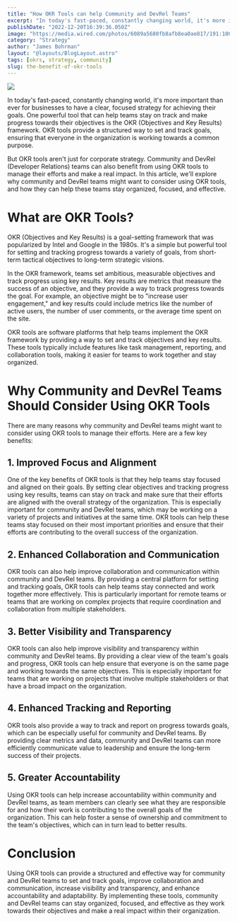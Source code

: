 ```yaml
---
title: "How OKR Tools can help Community and DevRel Teams"
excerpt: "In today's fast-paced, constantly changing world, it's more important than ever for businesses to have a clear, focused strategy for achieving their goals. One powerful tool that can help teams stay on track and make progress towards their objectives is the OKR (Objectives and Key Results) framework."
publishDate: "2022-12-20T16:39:36.050Z"
image: "https://media.wired.com/photos/6089a5680fb8afb8ea0ae817/191:100/w_2580,c_limit/Gear-Feature-Victorinox-Mini-Champ---credit-Victorinox.jpg"
category: "Strategy"
author: "James Bohrman"
layout: "@layouts/BlogLayout.astro"
tags: [okrs, strategy, community]
slug: the-benefit-of-okr-tools
---
```


![](https://media.wired.com/photos/6089a5680fb8afb8ea0ae817/191:100/w_2580,c_limit/Gear-Feature-Victorinox-Mini-Champ---credit-Victorinox.jpg)

In today's fast-paced, constantly changing world, it's more important than ever for businesses to have a clear, focused strategy for achieving their goals. One powerful tool that can help teams stay on track and make progress towards their objectives is the OKR (Objectives and Key Results) framework. OKR tools provide a structured way to set and track goals, ensuring that everyone in the organization is working towards a common purpose.

But OKR tools aren't just for corporate strategy. Community and DevRel (Developer Relations) teams can also benefit from using OKR tools to manage their efforts and make a real impact. In this article, we'll explore why community and DevRel teams might want to consider using OKR tools, and how they can help these teams stay organized, focused, and effective.

# What are OKR Tools?

OKR (Objectives and Key Results) is a goal-setting framework that was popularized by Intel and Google in the 1980s. It's a simple but powerful tool for setting and tracking progress towards a variety of goals, from short-term tactical objectives to long-term strategic visions.

In the OKR framework, teams set ambitious, measurable objectives and track progress using key results. Key results are metrics that measure the success of an objective, and they provide a way to track progress towards the goal. For example, an objective might be to "increase user engagement," and key results could include metrics like the number of active users, the number of user comments, or the average time spent on the site.

OKR tools are software platforms that help teams implement the OKR framework by providing a way to set and track objectives and key results. These tools typically include features like task management, reporting, and collaboration tools, making it easier for teams to work together and stay organized.

# Why Community and DevRel Teams Should Consider Using OKR Tools

There are many reasons why community and DevRel teams might want to consider using OKR tools to manage their efforts. Here are a few key benefits:

## 1. Improved Focus and Alignment

One of the key benefits of OKR tools is that they help teams stay focused and aligned on their goals. By setting clear objectives and tracking progress using key results, teams can stay on track and make sure that their efforts are aligned with the overall strategy of the organization. This is especially important for community and DevRel teams, which may be working on a variety of projects and initiatives at the same time. OKR tools can help these teams stay focused on their most important priorities and ensure that their efforts are contributing to the overall success of the organization.

## 2. Enhanced Collaboration and Communication

OKR tools can also help improve collaboration and communication within community and DevRel teams. By providing a central platform for setting and tracking goals, OKR tools can help teams stay connected and work together more effectively. This is particularly important for remote teams or teams that are working on complex projects that require coordination and collaboration from multiple stakeholders.

## 3. Better Visibility and Transparency

OKR tools can also help improve visibility and transparency within community and DevRel teams. By providing a clear view of the team's goals and progress, OKR tools can help ensure that everyone is on the same page and working towards the same objectives. This is especially important for teams that are working on projects that involve multiple stakeholders or that have a broad impact on the organization.

## 4. Enhanced Tracking and Reporting

OKR tools also provide a way to track and report on progress towards goals, which can be especially useful for community and DevRel teams. By providing clear metrics and data, community and DevRel teams can more efficiently communicate value to leadership and ensure the long-term success of their projects. 

## 5. Greater Accountability

Using OKR tools can help increase accountability within community and DevRel teams, as team members can clearly see what they are responsible for and how their work is contributing to the overall goals of the organization. This can help foster a sense of ownership and commitment to the team's objectives, which can in turn lead to better results.

# Conclusion

Using OKR tools can provide a structured and effective way for community and DevRel teams to set and track goals, improve collaboration and communication, increase visibility and transparency, and enhance accountability and adaptability. By implementing these tools, community and DevRel teams can stay organized, focused, and effective as they work towards their objectives and make a real impact within their organization.